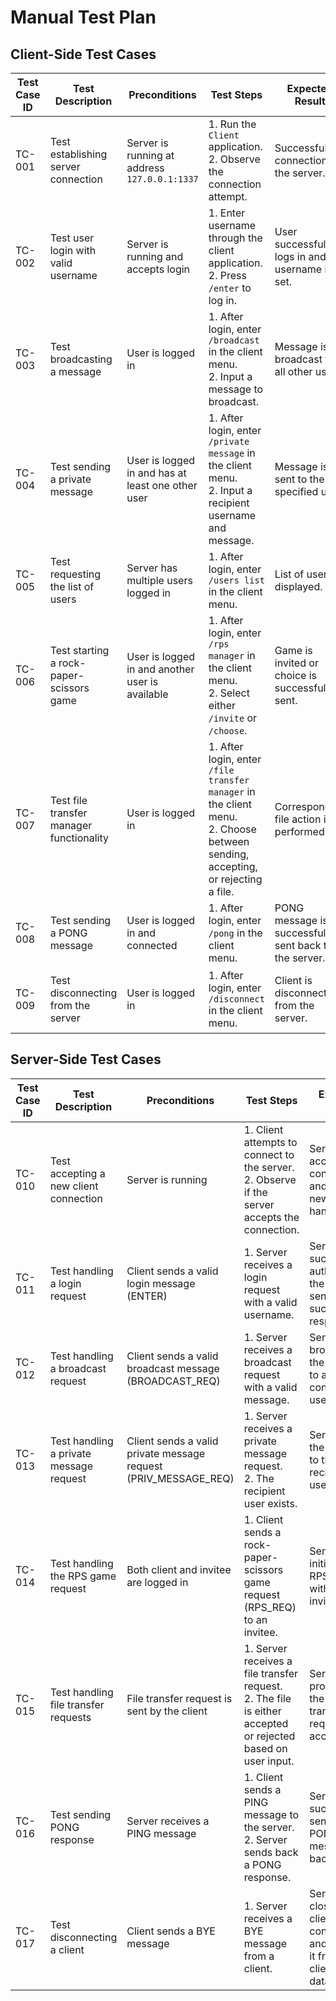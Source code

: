 # Manual Test Plan

## Client-Side Test Cases

| Test Case ID | Test Description                            | Preconditions                                      | Test Steps                                                                                                                | Expected Result                                               | Postconditions                                            |
|--------------|---------------------------------------------|---------------------------------------------------|--------------------------------------------------------------------------------------------------------------------------|-------------------------------------------------------------|-----------------------------------------------------------|
| TC-001       | Test establishing server connection         | Server is running at address `127.0.0.1:1337`     | 1. Run the `Client` application. <br> 2. Observe the connection attempt.                                                    | Successful connection to the server.                        | Connection to the server is established.                  |
| TC-002       | Test user login with valid username         | Server is running and accepts login                | 1. Enter username through the client application. <br> 2. Press `/enter` to log in.                                        | User successfully logs in and the username is set.           | Client is logged in with the specified username.           |
| TC-003       | Test broadcasting a message                 | User is logged in                                 | 1. After login, enter `/broadcast` in the client menu. <br> 2. Input a message to broadcast.                              | Message is broadcast to all other users.                     | All other users receive the broadcast message.             |
| TC-004       | Test sending a private message              | User is logged in and has at least one other user  | 1. After login, enter `/private message` in the client menu. <br> 2. Input a recipient username and message.             | Message is sent to the specified user.                        | Specified user receives the private message.               |
| TC-005       | Test requesting the list of users           | Server has multiple users logged in               | 1. After login, enter `/users list` in the client menu.                                                                    | List of users is displayed.                                  | List of users is received from the server.                 |
| TC-006       | Test starting a rock-paper-scissors game    | User is logged in and another user is available    | 1. After login, enter `/rps manager` in the client menu. <br> 2. Select either `/invite` or `/choose`.                   | Game is invited or choice is successfully sent.               | Game progress is sent or invitation is received by the other user. |
| TC-007       | Test file transfer manager functionality    | User is logged in                                 | 1. After login, enter `/file transfer manager` in the client menu. <br> 2. Choose between sending, accepting, or rejecting a file. | Corresponding file action is performed.                      | File action is performed based on user input.              |
| TC-008       | Test sending a PONG message                 | User is logged in and connected                   | 1. After login, enter `/pong` in the client menu.                                                                          | PONG message is successfully sent back to the server.        | PONG message is received by the server.                    |
| TC-009       | Test disconnecting from the server          | User is logged in                                 | 1. After login, enter `/disconnect` in the client menu.                                                                    | Client is disconnected from the server.                      | Client application is terminated and connection is closed. |

## Server-Side Test Cases

| Test Case ID | Test Description                            | Preconditions                                      | Test Steps                                                                                                                | Expected Result                                               | Postconditions                                            |
|--------------|---------------------------------------------|---------------------------------------------------|--------------------------------------------------------------------------------------------------------------------------|-------------------------------------------------------------|-----------------------------------------------------------|
| TC-010       | Test accepting a new client connection      | Server is running                                 | 1. Client attempts to connect to the server. <br> 2. Observe if the server accepts the connection.                         | Server accepts the connection and creates a new client handler. | New client is added to the server's clients database.      |
| TC-011       | Test handling a login request               | Client sends a valid login message (ENTER)         | 1. Server receives a login request with a valid username.                                                                  | Server successfully authenticates the user and sends a success response. | User is logged in, and a successful response is sent.      |
| TC-012       | Test handling a broadcast request           | Client sends a valid broadcast message (BROADCAST_REQ) | 1. Server receives a broadcast request with a valid message.                                                               | Server broadcasts the message to all other connected users.  | All connected users receive the broadcast message.         |
| TC-013       | Test handling a private message request     | Client sends a valid private message request (PRIV_MESSAGE_REQ) | 1. Server receives a private message request. <br> 2. The recipient user exists.                                            | Server sends the message to the recipient user.               | Recipient user receives the private message.               |
| TC-014       | Test handling the RPS game request          | Both client and invitee are logged in              | 1. Client sends a rock-paper-scissors game request (RPS_REQ) to an invitee.                                                | Server initiates the RPS game with the invitee.               | Game state is updated and ready for play.                  |
| TC-015       | Test handling file transfer requests        | File transfer request is sent by the client        | 1. Server receives a file transfer request. <br> 2. The file is either accepted or rejected based on user input.           | Server processes the file transfer request accordingly.       | File transfer starts or is rejected based on user action.  |
| TC-016       | Test sending PONG response                  | Server receives a PING message                     | 1. Client sends a PING message to the server. <br> 2. Server sends back a PONG response.                                 | Server successfully sends a PONG message back.                | Client receives the PONG message.                          |
| TC-017       | Test disconnecting a client                 | Client sends a BYE message                         | 1. Server receives a BYE message from a client.                                                                            | Server closes the client's connection and removes it from the clients database. | Client is disconnected and removed from the server.         |
